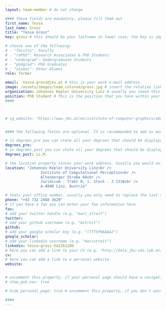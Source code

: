 ```yaml
---
layout: team-member # do not change

#### these fields are mandatory. please fill them out
first_name: Tessa
last_name: Grosz
title: "Tessa Grosz"
key: grosz # this should be your lastname in lower case; the key is important for publications or other listings that need to be linked to your profile. it needs to be unique (should there be someone else with the same lastname, please contact the admin)

# choose one of the following: 
# - "faculty": Faculty
# - "raPhD": Research Associates & PhD Students
# - "undergrad": Undergraduate Students
# - "phdgrad": PhD Graduates
# - "alumni": Other Alumni
role: former

email:  tessa.grosz@jku.at # this is your work e-mail address
image: /assets/images/team_colored/grosz.jpg # insert the relative link to your profile image
organization: Johannes Kepler University Linz # usually you leave this unchanged, but if your have a different organization, feel free to change the property
position: PhD Student # This is the position that you have within your organization. e.g. "Project Assistant", "University Assistant", "Technical Support", "Student Research" (or whatever Marc tells you^^)
####



# cg_website: "https://www.jku.at/en/institute-of-computer-graphics/about-us/team/marc-streit/" # if you add this link, there won't be a local page for your profile, but you would be redirected to another website (usually you would link your profile in the cg website)


#### the following fields are optional. It is recommended to add as much information as possible, since otherwise your page would look empty ;)

# in degrees_pre you can state all your degrees that should be displayed in front of your name e.g. "Dr", "DI", "Prof" etc. (or a combination of several)
degrees_pre: 
# in degrees_post you can state all your degrees that should be displayed after your name e.g. "BSc", "MSc" etc. (or a combination of several)
degrees_post: LL.M.

# the location property states your work address. Usually you would only need to adjust the room number below i.e. change "0357" which is Marc's office to your own
location: "Johannes Kepler University Linz<br />
                Institute of Computational Perception<br />
                Altenberger Straße 69<br />
                Juridicum - Trakt B, 1. Stock - J 131B<br />
                A-4040 Linz, Austria"

# thats your office number. usually you only need to replace the last 4 numbers with your own extension i.e. replace "6635" (you can find the extension on the right top of your office phone)
phone: "+43 732 2468 3629"
# if you have a fax you can enter your fax information here
fax:
# add your twitter handle (e.g. "marc_streit")
twitter: 
# add your github username (e.g. "mstreit")
github: 
# add your google scholar key (e.g. "l7TTSP0AAAAJ")
google_scholar: 
# add your linkedin username (e.g. "marcstreit")
linkedin: tessa-grosz-5a22b1209
# here you can add a link to your CV (e.g. "http://data.jku-vds-lab.at/team/marc/cv_streit.pdf")
cv:
# here you can add a link to a personal website
website:


# uncomment this property, if your personal page should have a navigation for publications (i.e. if you have many publiations). usually you don't need this.
# show_pub_nav: true

# hide_personal_page: true # uncomment this property, if you don't want to link to a local personal page. usually you don't need this

####
---
```


